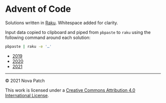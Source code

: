 # Advent of Code

Solutions written in [Raku](https://www.raku.org/). Whitespace added for clarity.

Input data copied to clipboard and piped from `pbpaste` to `raku` using the
following command around each solution:
```bash
pbpaste | raku -e '…'
```

- [2019](2019.md)
- [2020](2020.md)
- [2021](2021.md)

---

© 2021 Nova Patch

This work is licensed under a
[Creative Commons Attribution 4.0 International License](http://creativecommons.org/licenses/by/4.0/).
